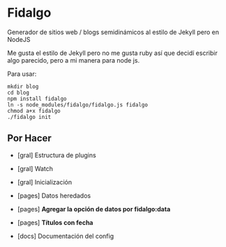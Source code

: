 Fidalgo
=======

Generador de sitios web / blogs semidinámicos al estilo de Jekyll pero en NodeJS


Me gusta el estilo de Jekyll pero no me gusta ruby así que decidí escribir algo parecido, pero a mi manera para node js.


Para usar: 

```
mkdir blog
cd blog
npm install fidalgo
ln -s node_modules/fidalgo/fidalgo.js fidalgo
chmod a+x fidalgo
./fidalgo init
```


## Por Hacer
 * [gral] Estructura de plugins
 * [gral] Watch
 * [gral] Inicialización

 * [pages] Datos heredados
 * [pages] **Agregar la opción de datos por fidalgo:data**
 * [pages] **Títulos con fecha**

 * [docs] Documentación del config
 